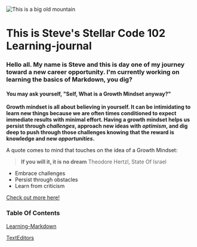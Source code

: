 ![This is a big old mountain](https://encrypted-tbn0.gstatic.com/images?q=tbn%3AANd9GcTU-ccF2pAQkpGHNfsyl8OVCuOrmH4R8fzpETX2JqtqTjRgAlbX&usqp=CAU)

# This is Steve's Stellar Code 102 Learning-journal 

### Hello all. My name is Steve and this is day one of my journey toward a new career opportunity. I'm currently working on learning the basics of Markdown, you dig? 

#### You may ask yourself, "Self, What is a Growth Mindset anyway?" 

**Growth mindset is all about believing in yourself. It can be intimidating to learn new things because we are often times conditioned to expect immediate results with minimal effort. Having a growth mindset helps us persist through _challenges_, approach new ideas with _optimism_, and dig deep to push through those challenges knowing that the reward is knowledge and new _opportunities_.** 

A quote comes to mind that touches on the idea of a Growth Mindset:

>**If you will it, it is no dream**  Theodore Hertzl, State Of Israel

- Embrace challenges
- Persist through obstacles
- Learn from criticism

[Check out more here!](https://github.com/SBALDOCK)

### Table Of Contents

[Learning-Markdown](Learning-Markdown.md)

[TextEditors](TextEditors.md)



